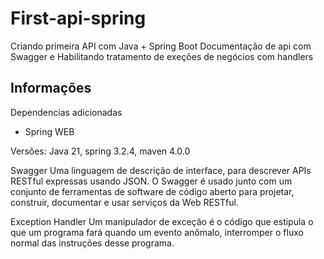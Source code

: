 # First-api-spring
Criando primeira API com Java + Spring Boot
Documentação de api com Swagger e Habilitando tratamento de exeções de negócios com handlers

## Informações
Dependencias adicionadas
- Spring WEB

Versões:  Java 21, spring 3.2.4, maven 4.0.0

Swagger
Uma linguagem de descrição de interface, para descrever APIs RESTful expressas usando JSON. O Swagger é usado junto com um conjunto de ferramentas de software de código aberto para projetar, construir, documentar e usar serviços da Web RESTful.

Exception Handler
Um manipulador de exceção é o código que estipula o que um programa fará quando um evento anômalo, interromper o fluxo normal das instruções desse programa.
